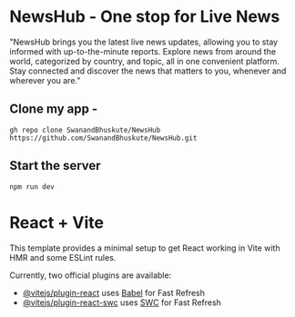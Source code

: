 # **NewsHub - One stop for Live News**

"NewsHub brings you the latest live news updates, allowing you to stay informed with up-to-the-minute reports. Explore news from around the world, categorized by country, and topic, all in one convenient platform. Stay connected and discover the news that matters to you, whenever and wherever you are."
<br>

## Clone my app -
`gh repo clone SwanandBhuskute/NewsHub` <br> `https://github.com/SwanandBhuskute/NewsHub.git`

## Start the server
`npm run dev` 



# React + Vite

This template provides a minimal setup to get React working in Vite with HMR and some ESLint rules.

Currently, two official plugins are available:

- [@vitejs/plugin-react](https://github.com/vitejs/vite-plugin-react/blob/main/packages/plugin-react/README.md) uses [Babel](https://babeljs.io/) for Fast Refresh
- [@vitejs/plugin-react-swc](https://github.com/vitejs/vite-plugin-react-swc) uses [SWC](https://swc.rs/) for Fast Refresh
